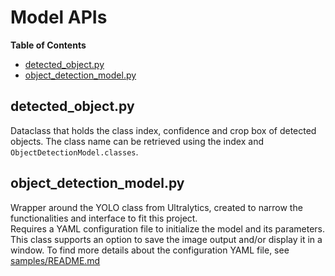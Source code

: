
<!-- TOC ignore:true -->
# Model APIs
**Table of Contents**
<!-- TOC -->

* [detected_object.py](#camera_capturepy)
* [object_detection_model.py](#object_detection_modelpy)

<!-- /TOC -->

## detected_object.py
Dataclass that holds the class index, confidence and crop box of detected objects.
The class name can be retrieved using the index and `ObjectDetectionModel.classes`.

## object_detection_model.py
Wrapper around the YOLO class from Ultralytics, created to narrow the functionalities and interface to fit this project.\
Requires a YAML configuration file to initialize the model and its parameters.
This class supports an option to save the image output and/or display it in a window.
To find more details about the configuration YAML file, see [samples/README.md](../samples/README.md)
